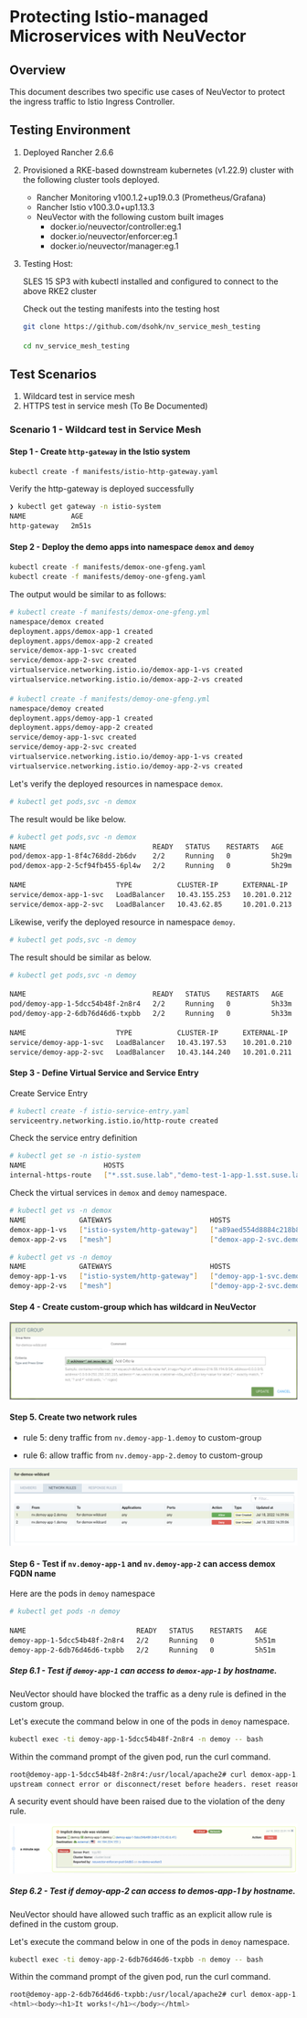 # Protecting Istio-managed Microservices with NeuVector



## Overview

This document describes two specific use cases of NeuVector to protect the ingress traffic to Istio Ingress Controller.



## Testing Environment

1. Deployed Rancher 2.6.6

2. Provisioned a RKE-based downstream kubernetes (v1.22.9) cluster with the following cluster tools deployed.

   * Rancher Monitoring v100.1.2+up19.0.3 (Prometheus/Grafana)
   * Rancher Istio v100.3.0+up1.13.3
   * NeuVector with the following custom built images
     * docker.io/neuvector/controller:eg.1
     * docker.io/neuvector/enforcer:eg.1
     * docker.io/neuvector/manager:eg.1

3. Testing Host:

   SLES 15 SP3 with kubectl installed and configured to connect to the above RKE2 cluster

   Check out the testing manifests into the testing host

   ```bash
   git clone https://github.com/dsohk/nv_service_mesh_testing
   
   cd nv_service_mesh_testing
   ```

   



## Test Scenarios

1. Wildcard test in service mesh
2. HTTPS test in service mesh (To Be Documented)



### Scenario 1 - Wildcard test in Service Mesh 



#### Step 1 - Create `http-gateway` in the Istio system

```
kubectl create -f manifests/istio-http-gateway.yaml
```

Verify the http-gateway is deployed successfully

```bash
❯ kubectl get gateway -n istio-system
NAME           AGE
http-gateway   2m51s
```



#### Step 2 - Deploy the demo apps into namespace `demox` and `demoy`

```bash
kubectl create -f manifests/demox-one-gfeng.yaml
kubectl create -f manifests/demoy-one-gfeng.yaml
```

The output would be similar to as follows:

```bash
# kubectl create -f manifests/demox-one-gfeng.yml
namespace/demox created
deployment.apps/demox-app-1 created
deployment.apps/demox-app-2 created
service/demox-app-1-svc created
service/demox-app-2-svc created
virtualservice.networking.istio.io/demox-app-1-vs created
virtualservice.networking.istio.io/demox-app-2-vs created

# kubectl create -f manifests/demoy-one-gfeng.yml
namespace/demoy created
deployment.apps/demoy-app-1 created
deployment.apps/demoy-app-2 created
service/demoy-app-1-svc created
service/demoy-app-2-svc created
virtualservice.networking.istio.io/demoy-app-1-vs created
virtualservice.networking.istio.io/demoy-app-2-vs created
```

Let's verify the deployed resources in namespace `demox`.

```bash
# kubectl get pods,svc -n demox
```

The result would be like below.

```bash
# kubectl get pods,svc -n demox
NAME                               READY   STATUS    RESTARTS   AGE
pod/demox-app-1-8f4c768dd-2b6dv    2/2     Running   0          5h29m
pod/demox-app-2-5cf94fb455-6pl4w   2/2     Running   0          5h29m

NAME                      TYPE           CLUSTER-IP      EXTERNAL-IP    PORT(S)        AGE
service/demox-app-1-svc   LoadBalancer   10.43.155.253   10.201.0.212   80:30182/TCP   5h29m
service/demox-app-2-svc   LoadBalancer   10.43.62.85     10.201.0.213   80:31003/TCP   5h29m
```

Likewise, verify the deployed resource in namespace `demoy`.

```bash
# kubectl get pods,svc -n demoy
```

The result should be similar as below.

```bash
# kubectl get pods,svc -n demoy

NAME                               READY   STATUS    RESTARTS   AGE
pod/demoy-app-1-5dcc54b48f-2n8r4   2/2     Running   0          5h33m
pod/demoy-app-2-6db76d46d6-txpbb   2/2     Running   0          5h33m

NAME                      TYPE           CLUSTER-IP      EXTERNAL-IP    PORT(S)        AGE
service/demoy-app-1-svc   LoadBalancer   10.43.197.53    10.201.0.210   80:31317/TCP   5h33m
service/demoy-app-2-svc   LoadBalancer   10.43.144.240   10.201.0.211   80:31526/TCP   5h33m
```



#### Step 3 - Define Virtual Service and Service Entry



Create Service Entry

```bash
# kubectl create -f istio-service-entry.yaml
serviceentry.networking.istio.io/http-route created
```



Check the service entry definition

```bash
# kubectl get se -n istio-system
NAME                   HOSTS                                                                                  LOCATION        RESOLUTION   AGE
internal-https-route   ["*.sst.suse.lab","demo-test-1-app-1.sst.suse.lab","demo-test-2-app-1.sst.suse.lab"]   MESH_INTERNAL   DNS          24d
```



Check the virtual services in `demox` and `demoy` namespace.

```bash
# kubectl get vs -n demox
NAME             GATEWAYS                        HOSTS                                                                         AGE
demox-app-1-vs   ["istio-system/http-gateway"]   ["a89aed554d8884c218b83a834a0787cb-1414116015.us-east-1.elb.amazonaws.com"]   9m11s
demox-app-2-vs   ["mesh"]                        ["demox-app-2-svc.demox"]
```



```bash
# kubectl get vs -n demoy
NAME             GATEWAYS                        HOSTS                       AGE
demoy-app-1-vs   ["istio-system/http-gateway"]   ["demoy-app-1-svc.demoy"]   8m42s
demoy-app-2-vs   ["mesh"]                        ["demoy-app-2-svc.demoy"]   8m42s
```



#### Step 4 - Create custom-group which has wildcard in NeuVector

![Custom Group in NeuVector](images/nv-custom-group.png)



#### Step 5. Create two network rules

* rule 5: deny traffic from `nv.demoy-app-1.demoy` to custom-group 

* rule 6: allow traffic from `nv.demoy-app-2.demoy` to custom-group

![Network Rules in Custom Group](images/nv-custom-group-netrules.png)



#### Step 6 - Test if `nv.demoy-app-1` and `nv.demoy-app-2` can access demox FQDN name



Here are the pods in `demoy` namespace

```bash
# kubectl get pods -n demoy

NAME                           READY   STATUS    RESTARTS   AGE
demoy-app-1-5dcc54b48f-2n8r4   2/2     Running   0          5h51m
demoy-app-2-6db76d46d6-txpbb   2/2     Running   0          5h51m
```



##### Step 6.1 - Test if `demoy-app-1` can access to `demox-app-1` by hostname.

NeuVector should have blocked the traffic as a deny rule is defined in the custom group.

Let's execute the command below in one of the pods in `demoy` namespace.

```bash
kubectl exec -ti demoy-app-1-5dcc54b48f-2n8r4 -n demoy -- bash
```

Within the command prompt of the given pod, run the curl command.

```bash
root@demoy-app-1-5dcc54b48f-2n8r4:/usr/local/apache2# curl demox-app-1.sst.suse.lab
upstream connect error or disconnect/reset before headers. reset reason: connection failure
```

A security event should have been raised due to the violation of the deny rule.

![image-20220718223321042](images/nv-security-event-deny.png)



##### Step 6.2 - Test if demoy-app-2 can access to demos-app-1 by hostname.

NeuVector should have allowed such traffic as an explicit allow rule is defined in the custom group.

Let's execute the command below in one of the pods in `demoy` namespace.

```bash
kubectl exec -ti demoy-app-2-6db76d46d6-txpbb -n demoy -- bash
```

Within the command prompt of the given pod, run the curl command.

```bash
root@demoy-app-2-6db76d46d6-txpbb:/usr/local/apache2# curl demox-app-1.sst.suse.lab
<html><body><h1>It works!</h1></body></html>
```

